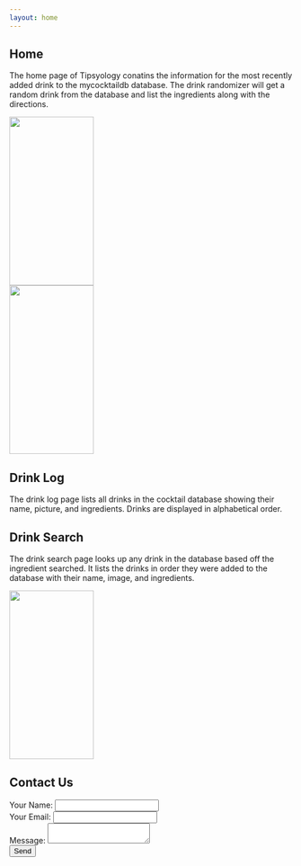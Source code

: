 ```yaml
---
layout: home
---
```

<div class="row" id="home" markdown="1">
<div class="col-7" markdown="1">

## Home
The home page of Tipsyology conatins the information for the most recently added drink to the mycocktaildb database. The drink randomizer will get a random drink from the database and list the ingredients along with the directions.

</div>
<div class="col-4" markdown="1">
<img src="{{baseurl}}/images/home.jpg" width="150rem" height="300rem">
</div> 
</div>

<div class="row" id="log" markdown="1">
<div class="col-4" markdown="1">
<img src="{{baseurl}}/images/drinks.jpg" width="150rem" height="300rem">
</div> 

<div class="col-7" markdown="1">

## Drink Log
The drink log page lists all drinks in the cocktail database showing their name, picture, and ingredients. Drinks are displayed in alphabetical order.

</div>
</div>

<div class="row" id="search" markdown="1">
<div class="col-7" markdown="1">

## Drink Search
The drink search page looks up any drink in the database based off the ingredient searched. It lists the drinks in order they were added to the database with their name, image, and ingredients.

</div>

<div class="col-4" markdown="1">
<img src="{{baseurl}}/images/search.jpg" width="150rem" height="300rem">
</div> 
</div>

<div id="row" markdown="1">
<div class="col-4"  markdown="1">

## Contact Us

</div>

<form id="contactform"  class="col-7" action="https://formspree.io/mwkpzrda"  method="POST">
  <div class="row">

  <div class="form-group col-md-6">
    <label>Your Name:
        <input class="form-control" type="text" name="name">
    </label>
  </div>

  <div class="form-group col-md-6">
    <label>Your Email:
        <input class="form-control" type="email" name="_replyto">
    </label>
  </div>

  </div>

  <div class="row">
  <div class="form-group col-md-10" style="margin-left:auto;margin-right:auto;">
    <label>Message:
        <textarea class="form-control"  name="message"></textarea>
    </label>
  </div>
  </div>
  <input  style="margin-left:auto;margin-right:auto;" type="submit" value="Send">
</form>

</div>